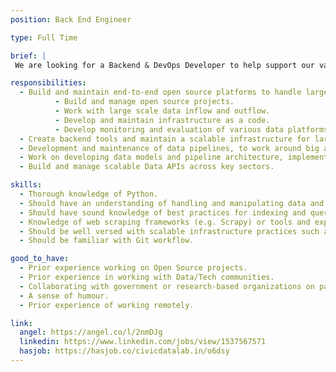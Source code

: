 ```yaml
---
position: Back End Engineer

type: Full Time

brief: |
 We are looking for a Backend & DevOps Developer to help support our various interventions through data platforms and tools, focusing from development to infrastructure management. These efforts will help our partner organizations increase discoverability and searchability of open-content and open-data in key social sectors like education, government finances, judiciary, etc. We strongly encourage applicants from diverse fields, sectors and cultural backgrounds. Those who have an innate sense to solve problems, adapt well to continuously changing environments. Disruptors, Ideators and Torch bearers through chaos.

responsibilities:
  - Build and maintain end-to-end open source platforms to handle large scale data flowing from various sectors and geographies and develop analysis components on top of it.
          - Build and manage open source projects.
          - Work with large scale data inflow and outflow.
          - Develop and maintain infrastructure as a code.
          - Develop monitoring and evaluation of various data platforms.
  - Create backend tools and maintain a scalable infrastructure for large scale data platforms.
  - Development and maintenance of data pipelines, to work around big and small datasets, through workflows that can be programmatically authored, scheduled and monitored.
  - Work on developing data models and pipeline architecture, implementation and orchestration.
  - Build and manage scalable Data APIs across key sectors.

skills:
  - Thorough knowledge of Python.
  - Should have an understanding of handling and manipulating data and basic querying mechanisms (SQL and alike) as well as data cleaning and manipulation.
  - Should have sound knowledge of best practices for indexing and querying, normalization, distributed databases, caching methodologies etc.
  - Knowledge of web scraping frameworks (e.g. Scrapy) or tools and experience with various nuances of web scraping.
  - Should be well versed with scalable infrastructure practices such as microservice architecture, infrastructure as code, distributed systems, scaling methods, load balancing etc.
  - Should be familiar with Git workflow.

good_to_have:
  - Prior experience working on Open Source projects.
  - Prior experience in working with Data/Tech communities.
  - Collaborating with government or research-based organizations on past projects.
  - A sense of humour.
  - Prior experience of working remotely.

link:
  angel: https://angel.co/l/2nmDJg
  linkedin: https://www.linkedin.com/jobs/view/1537567571
  hasjob: https://hasjob.co/civicdatalab.in/o6dsy
---
```

